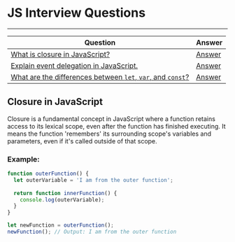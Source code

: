 # JS Interview Questions
---

| Question | Answer |
| -------- | ------ |
| [What is closure in JavaScript?](#closure-in-javascript) | [Answer](#closure-in-javascript) |
| [Explain event delegation in JavaScript.](#event-delegation-in-javascript) | [Answer](#event-delegation-in-javascript) |
| [What are the differences between `let`, `var`, and `const`?](#differences-between-let-var-const) | [Answer](#differences-between-let-var-const) |

## Closure in JavaScript
Closure is a fundamental concept in JavaScript where a function retains access to its lexical scope, even after the function has finished executing. It means the function 'remembers' its surrounding scope's variables and parameters, even if it's called outside of that scope.

### Example:
```javascript
function outerFunction() {
  let outerVariable = 'I am from the outer function';
  
  return function innerFunction() {
    console.log(outerVariable);
  }
}

let newFunction = outerFunction();
newFunction(); // Output: I am from the outer function

```
<a name="closure-in-javascript"></a>

